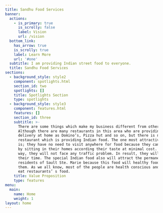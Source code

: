 ```yaml
---
title: Sandhu Food Services
banner:
  actions:
    - is_primary: true
      is_scrolly: false
      label: Vision
      url: /vision
  bottom_link:
    has_arrow: true
    is_scrolly: true
    label: Learn More
    url: '#one'
  subtitle: I am providing Indian street food to everyone.
  title: Sandhu Food Services
sections:
  - background_style: style2
    component: spotlights.html
    section_id: two
    spotlights: []
    title: Spotlights Section
    type: spotlights
  - background_style: style3
    component: features.html
    features: []
    section_id: three
    subtitle: >-
      There are some things which make my business different from others.
      Although there are many restaurants in this area who are providing
      delivery at home as Domino’s, Pizza hut and so on, but there is no
      restaurant which is providing Indian food. The one most attractive thing
      is; they have no need to visit anywhere for food because they can get food
      by sitting in their homes according their taste at minimal cost. In this
      way, they will not face any traffic problem. In result, they will save
      their time. The special Indian food also will attract the permanent
      residents of Sault Ste. Marie because this food will healthy food for
      them. As we all know, most of the people are health conscious and cannot
      eat restaurants’ s food.
    title: Value Proposition
    type: features
menu:
  main:
    name: Home
    weight: 1
layout: home
---
```


